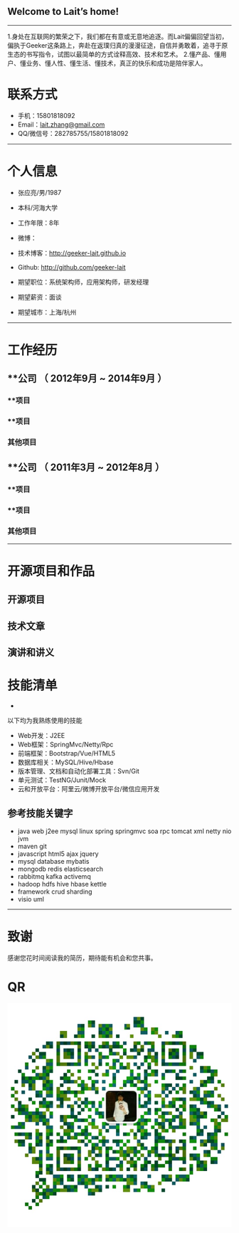 ## Welcome to Lait’s home!

---
1.身处在互联网的繁荣之下，我们都在有意或无意地追逐。而Lait偏偏回望当初，偏执于Geeker这条路上，奔赴在返璞归真的漫漫征途，自信并勇敢着，追寻于原生态的书写指令，试图以最简单的方式诠释高效、技术和艺术。
2.懂产品、懂用户、懂业务、懂人性、懂生活、懂技术，真正的快乐和成功是陪伴家人。


# 联系方式

- 手机：15801818092
- Email：lait.zhang@gmail.com
- QQ/微信号：282785755/15801818092

---

# 个人信息

 - 张应亮/男/1987 
 - 本科/河海大学 
 - 工作年限：8年
 - 微博： 
 - 技术博客：http://geeker-lait.github.io
 - Github: http://github.com/geeker-lait

 - 期望职位：系统架构师，应用架构师，研发经理
 - 期望薪资：面谈
 - 期望城市：上海/杭州

---

# 工作经历


## **公司 （ 2012年9月 ~ 2014年9月 ）

### **项目 


### **项目 


### 其他项目


 
## **公司 （ 2011年3月 ~ 2012年8月 ）

### **项目 


### **项目 


### 其他项目



---

# 开源项目和作品


## 开源项目


## 技术文章


## 演讲和讲义


# 技能清单
- 

以下均为我熟练使用的技能

- Web开发：J2EE
- Web框架：SpringMvc/Netty/Rpc
- 前端框架：Bootstrap/Vue/HTML5
- 数据库相关：MySQL/Hive/Hbase
- 版本管理、文档和自动化部署工具：Svn/Git
- 单元测试：TestNG/Junit/Mock
- 云和开放平台：阿里云/微博开放平台/微信应用开发

## 参考技能关键字
- java web j2ee mysql linux spring springmvc soa rpc tomcat xml netty nio jvm 
- maven git
- javascript html5 ajax jquery
- mysql database mybatis
- mongodb redis elasticsearch
- rabbitmq kafka activemq
- hadoop hdfs hive hbase kettle
- framework crud sharding
- visio uml

---

# 致谢
感谢您花时间阅读我的简历，期待能有机会和您共事。
# QR
![](https://github.com/geeker-lait/geeker-lait.github.io/blob/master/statics/img/lait-qrcode.jpg)
